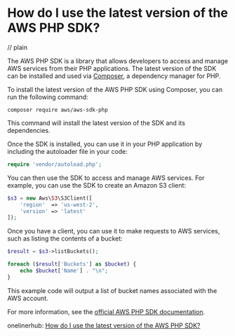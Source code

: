 # How do I use the latest version of the AWS PHP SDK?
// plain

The AWS PHP SDK is a library that allows developers to access and manage AWS services from their PHP applications. The latest version of the SDK can be installed and used via [Composer](https://getcomposer.org/), a dependency manager for PHP.

To install the latest version of the AWS PHP SDK using Composer, you can run the following command:

```
composer require aws/aws-sdk-php
```

This command will install the latest version of the SDK and its dependencies.

Once the SDK is installed, you can use it in your PHP application by including the autoloader file in your code:

```php
require 'vendor/autoload.php';
```

You can then use the SDK to access and manage AWS services. For example, you can use the SDK to create an Amazon S3 client:

```php
$s3 = new Aws\S3\S3Client([
    'region'  => 'us-west-2',
    'version' => 'latest'
]);
```

Once you have a client, you can use it to make requests to AWS services, such as listing the contents of a bucket:

```php
$result = $s3->listBuckets();

foreach ($result['Buckets'] as $bucket) {
    echo $bucket['Name'] . "\n";
}
```

This example code will output a list of bucket names associated with the AWS account.

For more information, see the [official AWS PHP SDK documentation](https://docs.aws.amazon.com/sdk-for-php/v3/developer-guide/getting-started.html).

onelinerhub: [How do I use the latest version of the AWS PHP SDK?](https://onelinerhub.com/php-aws/how-do-i-use-the-latest-version-of-the-aws-php-sdk)